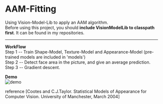 # AAM-Fitting  
Using Vision-Model-Lib to apply an AAM algorithm.  
Before using this project, you should __include VisionModelLib to classpath first__. It can be found in my repositories.  
  
----  
  
__WorkFlow__  
Step 1 -- Train Shape-Model, Texture-Model and Appearance-Model (pre-trained models are included in 'models')  
Step 2 -- Detect face area in the picture, and give an average prediction.  
Step 3 -- Gradient descent.  
  
__Demo__  
![demo](https://github.com/htkseason/AamFitting/blob/master/demo.jpg)  
  
reference [Cootes and C.J.Taylor. Statistical Models of Appearance for Computer Vision. University of Manchester, March 2004]